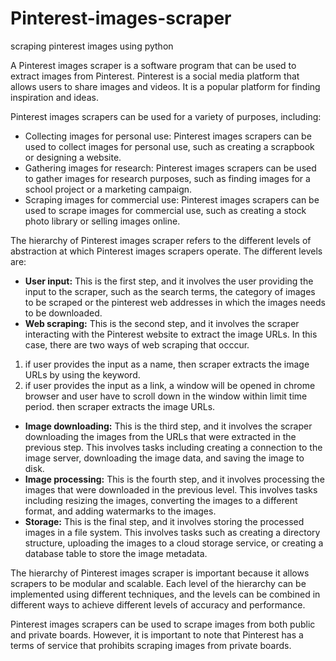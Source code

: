 # Pinterest-images-scraper
scraping pinterest images using python

A Pinterest images scraper is a software program that can be used to extract images from Pinterest. Pinterest is a social media platform that allows users to share images and videos. It is a popular platform for finding inspiration and ideas.

Pinterest images scrapers can be used for a variety of purposes, including:

* Collecting images for personal use: Pinterest images scrapers can be used to collect images for personal use, such as creating a scrapbook or designing a website.
* Gathering images for research: Pinterest images scrapers can be used to gather images for research purposes, such as finding images for a school project or a marketing campaign.
* Scraping images for commercial use: Pinterest images scrapers can be used to scrape images for commercial use, such as creating a stock photo library or selling images online.

The hierarchy of Pinterest images scraper refers to the different levels of abstraction at which Pinterest images scrapers operate. The different levels are:

* **User input:** This is the first step, and it involves the user providing the input to the scraper, such as the search terms, the category of images to be scraped or the pinterest web addresses in which the images needs to be downloaded.
* **Web scraping:** This is the second step, and it involves the scraper interacting with the Pinterest website to extract the image URLs. In this case, there are two ways of web scraping that occcur.
1. if user provides the input as a name, then scraper extracts the image URLs by using the keyword. 
2. if user provides the input as a link, a window will be opened in chrome browser and user have to scroll down in the window within limit time period. then scraper extracts the image URLs.
* **Image downloading:** This is the third step, and it involves the scraper downloading the images from the URLs that were extracted in the previous step. This involves tasks including creating a connection to the image server, downloading the image data, and saving the image to disk.
* **Image processing:** This is the fourth step, and it involves processing the images that were downloaded in the previous level. This involves tasks including resizing the images, converting the images to a different format, and adding watermarks to the images.
* **Storage:** This is the final step, and it involves storing the processed images in a file system. This involves tasks such as creating a directory structure, uploading the images to a cloud storage service, or creating a database table to store the image metadata.

The hierarchy of Pinterest images scraper is important because it allows scrapers to be modular and scalable. Each level of the hierarchy can be implemented using different techniques, and the levels can be combined in different ways to achieve different levels of accuracy and performance.

Pinterest images scrapers can be used to scrape images from both public and private boards. However, it is important to note that Pinterest has a terms of service that prohibits scraping images from private boards.
